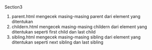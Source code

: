 Section3
1. parent.html mengecek masing-masing parent dari element yang ditentukan
2. childern.html mengecek masing-masing childern dari element yang ditentukan seperti first child dan last child
3. sibling.html mengecek masing-masing sibling dari element yang ditentukan seperti next sibling dan last sibling
